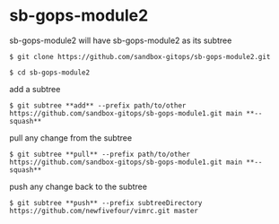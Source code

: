 # sb-gops-module2

sb-gops-module2 will have sb-gops-module2 as its subtree


~~~
$ git clone https://github.com/sandbox-gitops/sb-gops-module2.git
~~~
~~~
$ cd sb-gops-module2
~~~

add a subtree
~~~
$ git subtree **add** --prefix path/to/other https://github.com/sandbox-gitops/sb-gops-module1.git main **--squash**
~~~

pull any change from the subtree
~~~
$ git subtree **pull** --prefix path/to/other https://github.com/sandbox-gitops/sb-gops-module1.git main **--squash**
~~~

push any change back to the subtree
~~~
$ git subtree **push** --prefix subtreeDirectory https://github.com/newfivefour/vimrc.git master
~~~
